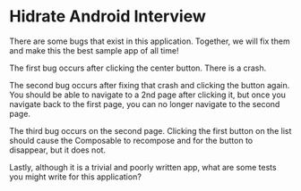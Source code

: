 # Hidrate Android Interview
There are some bugs that exist in this application. Together, we will fix them and make this the best sample app of all time!

The first bug occurs after clicking the center button. There is a crash. 

The second bug occurs after fixing that crash and clicking the button again. You should be able to navigate to a 2nd page after clicking it, but once you navigate back to the first page, you can no longer navigate to the second page.

The third bug occurs on the second page. Clicking the first button on the list should cause the Composable to recompose and for the button to disappear, but it does not. 

Lastly, although it is a trivial and poorly written app, what are some tests you might write for this application?